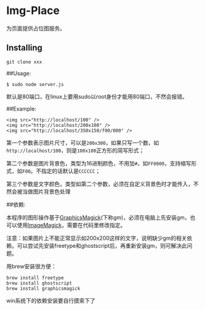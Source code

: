 Img-Place
==========================

为页面提供占位图服务。

## Installing

	git clone xxx

##Usage:

    $ sudo node server.js

默认是80端口，在linux上要用sudo以root身份才能用80端口，不然会报错。

##Example:

    <img src="http://localhost/100" />
    <img src="http://localhost/200x100" />
    <img src="http://localhost/350x150/f00/000" />

第一个参数表示图片尺寸，可以是`200x300`，如果只写一个数，如`http://localhost/100`，则是`100x100`正方形的简写形式；

第二个参数是图片背景色，类型为16进制颜色，不用加`#`，如`FF0000`，支持缩写形式，如`F00`。不指定的话默认是`CCCCCC`；

第三个参数是文字颜色，类型如第二个参数，必须在自定义背景色时才能传入，不然会被当做图片背景色处理


##依赖:

本程序的图形操作基于[GraphicsMagick](http://www.graphicsmagick.org/)(下称gm)，必须在电脑上先安装gm，也可以使用[ImageMagick](http://www.imagemagick.org/)，需要在代码里修改指定。

注意：如果图片上不能正常显示如200x200这样的文字，说明缺少gm的相关依赖。可以尝试先安装freetype和ghostscript后，再重新安装gm，则可解决此问题。

用brew安装很方便：

	brew install freetype
	brew install ghostscript
	brew install graphicsmagick
	
win系统下的依赖安装要自行摸索下了

